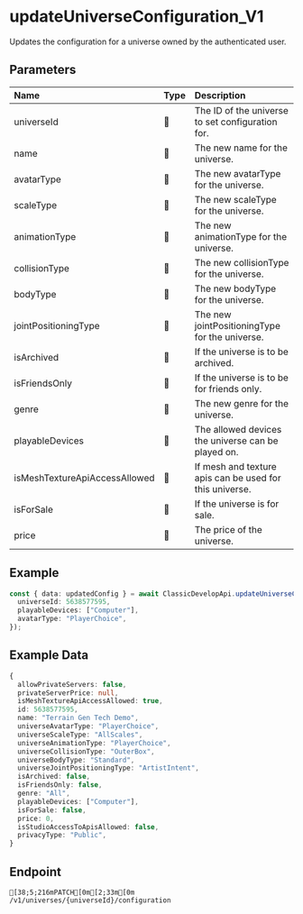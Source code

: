 
# updateUniverseConfiguration_V1
Updates the configuration for a universe owned by the authenticated user.


## Parameters
| Name                          | Type  | Description                                             |
| :---------------------------- | :---- | :------------------------------------------------------ |
| universeId                    | 🤷    | The ID of the universe to set configuration for.        |
| name                          | 🤷    | The new name for the universe.                          |
| avatarType                    | 🤷    | The new avatarType for the universe.                    |
| scaleType                     | 🤷    | The new scaleType for the universe.                     |
| animationType                 | 🤷    | The new animationType for the universe.                 |
| collisionType                 | 🤷    | The new collisionType for the universe.                 |
| bodyType                      | 🤷    | The new bodyType for the universe.                      |
| jointPositioningType          | 🤷    | The new jointPositioningType for the universe.          |
| isArchived                    | 🤷    | If the universe is to be archived.                      |
| isFriendsOnly                 | 🤷    | If the universe is to be for friends only.              |
| genre                         | 🤷    | The new genre for the universe.                         |
| playableDevices               | 🤷    | The allowed devices the universe can be played on.      |
| isMeshTextureApiAccessAllowed | 🤷    | If mesh and texture apis can be used for this universe. |
| isForSale                     | 🤷    | If the universe is for sale.                            |
| price                         | 🤷    | The price of the universe.                              |



## Example
```ts copy showLineNumbers
const { data: updatedConfig } = await ClassicDevelopApi.updateUniverseConfiguration_V1({
  universeId: 5638577595,
  playableDevices: ["Computer"],
  avatarType: "PlayerChoice",
}); 
```


## Example Data
```ts copy showLineNumbers
{
  allowPrivateServers: false,
  privateServerPrice: null,
  isMeshTextureApiAccessAllowed: true,
  id: 5638577595,
  name: "Terrain Gen Tech Demo",
  universeAvatarType: "PlayerChoice",
  universeScaleType: "AllScales",
  universeAnimationType: "PlayerChoice",
  universeCollisionType: "OuterBox",
  universeBodyType: "Standard",
  universeJointPositioningType: "ArtistIntent",
  isArchived: false,
  isFriendsOnly: false,
  genre: "All",
  playableDevices: ["Computer"],
  isForSale: false,
  price: 0,
  isStudioAccessToApisAllowed: false,
  privacyType: "Public",
} 
```


## Endpoint
```ansi
[38;5;216mPATCH[0m[2;33m[0m /v1/universes/{universeId}/configuration
```
  